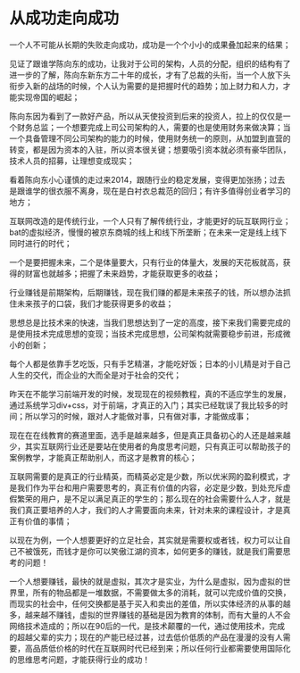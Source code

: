 # 从成功走向成功

一个人不可能从长期的失败走向成功，成功是一个个小小的成果叠加起来的结果；

见证了跟谁学陈向东的成功，让我对于公司的架构，人员的分配，组织的结构有了进一步的了解，陈向东新东方二十年的成长，才有了总裁的头衔，当一个人放下头衔步入新的战场的时候，个人认为需要的是把握时代的趋势；加上财力和人力，才能实现帝国的崛起；

陈向东因为看到了一款好产品，所以从天使投资到后来的投资人，拉上的仅仅是一个财务总监；一个想要完成上司公司架构的人，需要的也是使用财务来做决算；当一个具备管理不同公司架构的能力的时候，使用财务统一的原则，从加盟到直营的转变，都是因为资本的入驻，所以资本很关键；想要吸引资本就必须有豪华团队，技术人员的招募，让理想变成现实；

看着陈向东小心谨慎的走过来2014，跟随行业的稳定发展，变得更加张扬；过去是跟谁学的很衣服不离身，现在是白衬衣总裁范的回归；有许多值得创业者学习的地方；

互联网改造的是传统行业，一个人只有了解传统行业，才能更好的玩互联网行业；bat的虚拟经济，慢慢的被京东商城的线上和线下所垄断；在未来一定是线上线下同时进行的时代；

一个是要把握未来，二个是体量要大，只有行业的体量大，发展的天花板就高，获得的财富也就越多；把握了未来趋势，才能获取更多的收益；

行业赚钱是前期架构，后期赚钱，现在我们赚的都是未来孩子的钱，所以想办法抓住未来孩子的口袋，我们才能获得更多的收益；

思想总是比技术来的快速，当我们思想达到了一定的高度，接下来我们需要完成的是使用技术完成思想的变现；当技术完成思想，公司架构就需要稳步前进，形成微小的创新；

每个人都是依靠手艺吃饭，只有手艺精湛，才能吃好饭；日本的小儿精是对于自己人生的交代，而企业的大而全是对于社会的交代；

昨天在不能学习前端开发的时候，发现现在的视频教程，真的不适应学生的发展，通过系统学习div+css，对于前端，才真正的入门；其实已经耽误了我比较多的时间；所以学习的时候，跟对人才能做对事，只有做对事，才能做成事；

现在在在线教育的赛道里面，选手是越来越多，但是真正具备初心的人还是越来越少，其实互联网行业还是要站在使用者的角度思考问题，只有真正可以帮助孩子的案例教学，才能真正帮助别人，而这才是教育的核心；

互联网需要的是真正的行业精英，而精英必定是少数，所以优米网的盈利模式，才是我们作为平台和用户需要思考的，真正有价值的内容，必定是少数，到处充斥虚假繁荣的用户，是不足以满足真正的学生的；那么现在的社会需要什么人才，就是我们真正要培养的人才，我们的人才需要面向未来，针对未来的课程设计，才是真正有价值的事情；

以现在为例，一个人想要更好的立足社会，其实就是需要权或者钱，权力可以让自己不被饿死，而钱才是你可以笑傲江湖的资本，如何更多的赚钱，就是我们需要思考的问题！

一个人想要赚钱，最快的就是虚拟，其次才是实业，为什么是虚拟，因为虚拟的世界里，所有的物品都是一堆数据，不需要做太多的消耗，就可以完成价值的交换，而现实的社会中，任何交换都是基于买入和卖出的差值，所以实体经济的从事的越多，越来越不赚钱，虚拟的世界赚钱的基础是因为教育的体制，而有大量的人不会网络技术造成的；所以在90后的一代，是技术颠覆的一代，通过使用技术，完成的超越父辈的实力；现在的产能已经过甚，过去低价低质的产品在漫漫的没有人需要，高品质低价格的时代在互联网时代已经到来；所以任何行业都需要使用国际化的思维思考问题，才能获得行业的成功！
